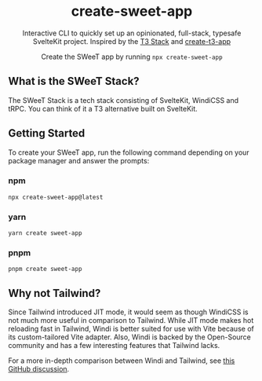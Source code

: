 <h1 align="center">
  create-sweet-app
</h1>

<p align="center">
  Interactive CLI to quickly set up an opinionated, full-stack, typesafe SvelteKit project. Inspired by the <a href="https://init.tips">T3 Stack</a> and <a href="https://github.com/t3-oss/create-t3-app">create-t3-app</a>
</p>

<p align="center">
  Create the SWeeT app by running <code>npx create-sweet-app</code>
</p>

## What is the SWeeT Stack?

The SWeeT Stack is a tech stack consisting of SvelteKit, WindiCSS and tRPC. You can think of it a T3 alternative built on SvelteKit.

## Getting Started

To create your SWeeT app, run the following command depending on your package manager and answer the prompts:

### npm

`npx create-sweet-app@latest`

### yarn

`yarn create sweet-app`

### pnpm

`pnpm create sweet-app`

## Why not Tailwind?

Since Tailwind introduced JIT mode, it would seem as though WindiCSS is not much more useful in comparison to Tailwind. While JIT mode makes hot reloading fast in Tailwind, Windi is better suited for use with Vite because of its custom-tailored Vite adapter. Also, Windi is backed by the Open-Source community and has a few interesting features that Tailwind lacks.

For a more in-depth comparison between Windi and Tailwind, see <a href="https://github.com/windicss/windicss/discussions/176">this GitHub discussion</a>.
